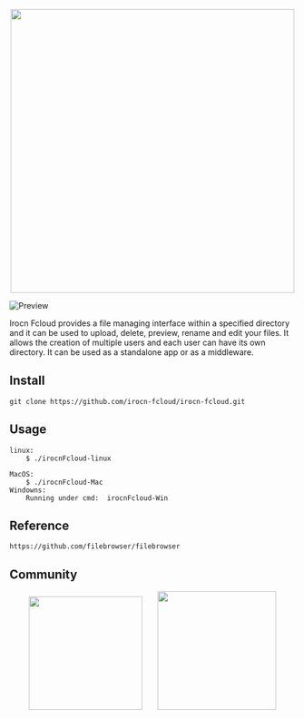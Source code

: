 <p align="center">
  <img src="https://irocn.cn/static/media/uploads/fcloud/logo1.png" width="500"/>
</p>

![Preview](https://irocn.cn/static/media/uploads/fcloud/irocn-fcloud.png)

Irocn Fcloud provides a file managing interface within a specified directory and it can be used to upload, delete, preview, rename and edit your files. It allows the creation of multiple users and each user can have its own directory. It can be used as a standalone app or as a middleware.
## Install

```
git clone https://github.com/irocn-fcloud/irocn-fcloud.git
```

## Usage

```
linux:
    $ ./irocnFcloud-linux
    
MacOS:
    $ ./irocnFcloud-Mac
Windowns:
    Running under cmd:  irocnFcloud-Win
```

## Reference
```
https://github.com/filebrowser/filebrowser
```
## Community
<p align="center">
  <img src="https://irocn.cn/static/media/uploads/.thumbnails/%E6%99%BA%E8%83%BD%E8%B7%AF%E7%94%B1%E5%99%A8.png/%E6%99%BA%E8%83%BD%E8%B7%AF%E7%94%B1%E5%99%A8-211x220.png" width="200"/>
  &nbsp;&nbsp;&nbsp;&nbsp;&nbsp;&nbsp;<img src="https://irocn.cn/static/media/uploads/fcloud/71579992.jpg" height="209"/>
</p>

